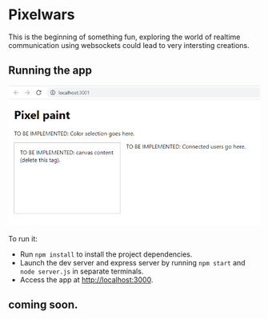 # Pixelwars

This is the beginning of something fun, exploring the world of realtime communication using websockets could lead to very intersting creations.

 
## Running the app


![screenshot](screenshot.png)

To run it:

- Run `npm install` to install the project dependencies.
- Launch the dev server and express server by running `npm start` and `node server.js` in separate terminals.
- Access the app at [http://localhost:3000](http://localhost:3000).

## coming soon.
